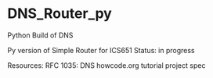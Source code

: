 # DNS_Router_py
Python Build of DNS

Py version of Simple Router for ICS651
Status: in progress

Resources:
RFC 1035: DNS
howcode.org tutorial
project spec
